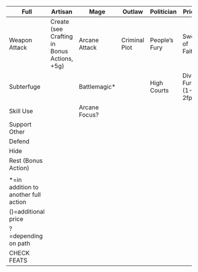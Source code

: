 | Full                                 | Artisan                                     | Mage          | Outlaw        | Politician    | Priest               | Ranger           | Scholar           | Warrior              |
|--------------------------------------|---------------------------------------------|---------------|---------------|---------------|----------------------|------------------|-------------------|----------------------|
| Weapon Attack                        | Create (see Crafting in Bonus Actions, +5g) | Arcane Attack | Criminal Plot | People’s Fury | Sword of Faith       | Kin of the Land? | Intense Research* | Language of Violence |
| Subterfuge                           |                                             | Battlemagic*  |               | High Courts   | Divine Fury (1-2fp)* | Pathbreaker      | Eye of Truth      | Ways of War?         |
| Skill Use                            |                                             | Arcane Focus? |               |               |                      |                  |                   | Overwhelming Attack* |
| Support Other                        |                                             |               |               |               |                      |                  |                   | Siege Equipment*     |
| Defend                               |                                             |               |               |               |                      |                  |                   |                      |
| Hide                                 |                                             |               |               |               |                      |                  |                   |                      |
| Rest (Bonus Action)                  |                                             |               |               |               |                      |                  |                   |                      |
|                                      |                                             |               |               |               |                      |                  |                   |                      |
| *=in addition to another full action |                                             |               |               |               |                      |                  |                   |                      |
| ()=additional price                  |                                             |               |               |               |                      |                  |                   |                      |
| ?=depending on path                  |                                             |               |               |               |                      |                  |                   |                      |
| CHECK FEATS                          |
